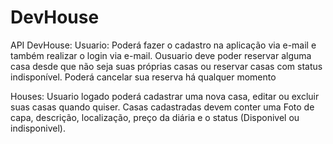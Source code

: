 # DevHouse
API DevHouse:
Usuario: 
Poderá fazer o cadastro na aplicação via e-mail e também realizar o login via e-mail.
  Ousuario deve poder reservar alguma casa desde que não seja suas próprias casas ou reservar casas com status indisponível.
  Poderá cancelar sua reserva há qualquer momento
  
 Houses:
 Usuario logado poderá cadastrar uma nova casa, editar ou excluir suas casas quando quiser. Casas cadastradas devem conter uma Foto de capa, 
 descrição, localização, preço da diária e o status (Disponivel ou indisponivel).
 
